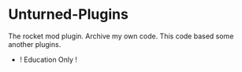 # Unturned-Plugins
The rocket mod plugin. Archive my own code.
This code based some another plugins.
* ! Education Only !
